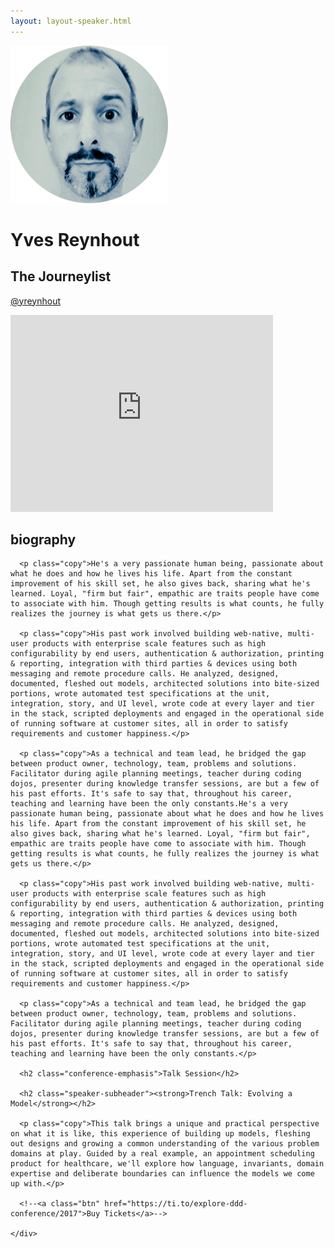 ```yaml
---
layout: layout-speaker.html
---
```


<div class="container section featured-speaker">
  <div class="row">
    <div class="col-xs-12 col-sm-2 img-container">
      <img class="speaker-page-img" src="../img/speakers/Yves-Reynhout-ON.png" />
      </div>
    <div class="col-xs-12 col-sm-10 copy-container">
      <h1 class="speaker-header">Yves Reynhout</h1>
      <h2 class="speaker-subtitle">The Journeylist</h2>
      <p class="copy"><a class="speaker-handle" href="https://twitter.com/@yreynhout" target="_blank">@yreynhout</a></p>
      <div class="video-responsive">
        <iframe width="420" height="315" src="http://www.youtube.com/embed/7StN-vNjRSw" frameborder="0" allowfullscreen></iframe>
      </div>
      <h2 class="speaker-subheader"><strong>biography</strong></h2>

      <p class="copy">He's a very passionate human being, passionate about what he does and how he lives his life. Apart from the constant improvement of his skill set, he also gives back, sharing what he's learned. Loyal, "firm but fair", empathic are traits people have come to associate with him. Though getting results is what counts, he fully realizes the journey is what gets us there.</p>

      <p class="copy">His past work involved building web-native, multi-user products with enterprise scale features such as high configurability by end users, authentication & authorization, printing & reporting, integration with third parties & devices using both messaging and remote procedure calls. He analyzed, designed, documented, fleshed out models, architected solutions into bite-sized portions, wrote automated test specifications at the unit, integration, story, and UI level, wrote code at every layer and tier in the stack, scripted deployments and engaged in the operational side of running software at customer sites, all in order to satisfy requirements and customer happiness.</p>

      <p class="copy">As a technical and team lead, he bridged the gap between product owner, technology, team, problems and solutions. Facilitator during agile planning meetings, teacher during coding dojos, presenter during knowledge transfer sessions, are but a few of his past efforts. It's safe to say that, throughout his career, teaching and learning have been the only constants.He's a very passionate human being, passionate about what he does and how he lives his life. Apart from the constant improvement of his skill set, he also gives back, sharing what he's learned. Loyal, "firm but fair", empathic are traits people have come to associate with him. Though getting results is what counts, he fully realizes the journey is what gets us there.</p>

      <p class="copy">His past work involved building web-native, multi-user products with enterprise scale features such as high configurability by end users, authentication & authorization, printing & reporting, integration with third parties & devices using both messaging and remote procedure calls. He analyzed, designed, documented, fleshed out models, architected solutions into bite-sized portions, wrote automated test specifications at the unit, integration, story, and UI level, wrote code at every layer and tier in the stack, scripted deployments and engaged in the operational side of running software at customer sites, all in order to satisfy requirements and customer happiness.</p>

      <p class="copy">As a technical and team lead, he bridged the gap between product owner, technology, team, problems and solutions. Facilitator during agile planning meetings, teacher during coding dojos, presenter during knowledge transfer sessions, are but a few of his past efforts. It's safe to say that, throughout his career, teaching and learning have been the only constants.</p>

      <h2 class="conference-emphasis">Talk Session</h2>
      
      <h2 class="speaker-subheader"><strong>Trench Talk: Evolving a Model</strong></h2>

      <p class="copy">This talk brings a unique and practical perspective on what it is like, this experience of building up models, fleshing out designs and growing a common understanding of the various problem domains at play. Guided by a real example, an appointment scheduling product for healthcare, we'll explore how language, invariants, domain expertise and deliberate boundaries can influence the models we come up with.</p>

      <!--<a class="btn" href="https://ti.to/explore-ddd-conference/2017">Buy Tickets</a>-->

    </div>
</div>
</div>
